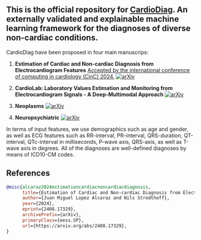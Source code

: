 ## This is the official repository for <ins>CardioDiag</ins>. An externally validated and explainable machine learning framework for the diagnoses of diverse non-cardiac conditions.

CardioDiag have been proposed in four main manuscrips:

1. **Estimation of Cardiac and Non-cardiac Diagnosis from Electrocardiogram Features** <ins>Accepted by the international conference of computing in cardiology (CinC) 2024.</ins> [![arXiv](https://img.shields.io/badge/arXiv-1234.56789-b31b1b.svg)](https://arxiv.org/abs/2408.17329)

2. **CardioLab: Laboratory Values Estimation and Monitoring from Electrocardiogram Signals - A Deep-Multimodal Approach** [![arXiv](https://img.shields.io/badge/arXiv-1234.56789-b31b1b.svg)](https://arxiv.org/abs/2411.14886)

3. **Neoplasms** [![arXiv](https://img.shields.io/badge/arXiv-1234.56789-b31b1b.svg)](https://arxiv.org/abs/2411.14886)
   
4. **Neuropsychiatric** [![arXiv](https://img.shields.io/badge/arXiv-1234.56789-b31b1b.svg)](https://arxiv.org/abs/2411.14886)


In terms of input features, we use demographics such as age and gender, as well as ECG features such as RR-interval, PR-interval, QRS-duration, QT-interval, QTc-interval in milliseconds, P-wave axis, QRS-axis, as well as T-wave axis in degrees. All of the diagnoses are well-defined diagnoses by means of ICD10-CM codes. 

## References

```bibtex
@misc{alcaraz2024estimationcardiacnoncardiacdiagnosis,
      title={Estimation of Cardiac and Non-cardiac Diagnosis from Electrocardiogram Features}, 
      author={Juan Miguel Lopez Alcaraz and Nils Strodthoff},
      year={2024},
      eprint={2408.17329},
      archivePrefix={arXiv},
      primaryClass={eess.SP},
      url={https://arxiv.org/abs/2408.17329}, 
}
```





